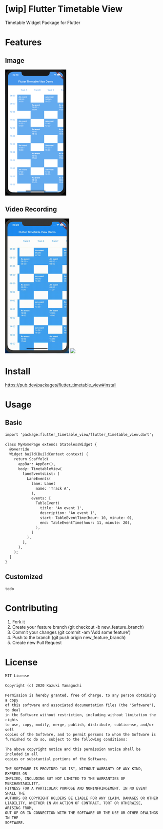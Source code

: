 # [wip] Flutter Timetable View

Timetable Widget Package for Flutter

# Features

## Image

<img src="art/app_image_1.png" width="200" />

## Video Recording

<img src="art/video_1.gif" height="440" />  <img src="art/video_2.gif" height="440" />

# Install

https://pub.dev/packages/flutter_timetable_view#install

# Usage

## Basic

```
import 'package:flutter_timetable_view/flutter_timetable_view.dart';

class MyHomePage extends StatelessWidget {
  @override
  Widget build(BuildContext context) {
    return Scaffold(
      appBar: AppBar(),
      body: TimetableView(
        laneEventsList: [
          LaneEvents(
            lane: Lane(
              name: 'Track A',
            ),
            events: [
              TableEvent(
                title: 'An event 1',
                description: 'An event 1',
                start: TableEventTime(hour: 10, minute: 0),
                end: TableEventTime(hour: 11, minute: 20),
              ),
            ]
          ),
        ],
      ),
    );
  }
}
```

## Customized

```
todo
```

# Contributing

1. Fork it
2. Create your feature branch (git checkout -b new_feature_branch)
3. Commit your changes (git commit -am 'Add some feature')
4. Push to the branch (git push origin new_feature_branch)
5. Create new Pull Request

# License

```
MIT License

Copyright (c) 2020 Kazuki Yamaguchi

Permission is hereby granted, free of charge, to any person obtaining a copy
of this software and associated documentation files (the "Software"), to deal
in the Software without restriction, including without limitation the rights
to use, copy, modify, merge, publish, distribute, sublicense, and/or sell
copies of the Software, and to permit persons to whom the Software is
furnished to do so, subject to the following conditions:

The above copyright notice and this permission notice shall be included in all
copies or substantial portions of the Software.

THE SOFTWARE IS PROVIDED "AS IS", WITHOUT WARRANTY OF ANY KIND, EXPRESS OR
IMPLIED, INCLUDING BUT NOT LIMITED TO THE WARRANTIES OF MERCHANTABILITY,
FITNESS FOR A PARTICULAR PURPOSE AND NONINFRINGEMENT. IN NO EVENT SHALL THE
AUTHORS OR COPYRIGHT HOLDERS BE LIABLE FOR ANY CLAIM, DAMAGES OR OTHER
LIABILITY, WHETHER IN AN ACTION OF CONTRACT, TORT OR OTHERWISE, ARISING FROM,
OUT OF OR IN CONNECTION WITH THE SOFTWARE OR THE USE OR OTHER DEALINGS IN THE
SOFTWARE.
```
